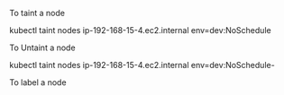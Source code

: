 
To taint a node

kubectl taint nodes ip-192-168-15-4.ec2.internal env=dev:NoSchedule

To Untaint a node

kubectl taint nodes ip-192-168-15-4.ec2.internal env=dev:NoSchedule-


To label a node




